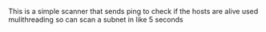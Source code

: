 This is a simple scanner that sends ping to check if the hosts are alive
used mulithreading so can scan a subnet in like 5 seconds
